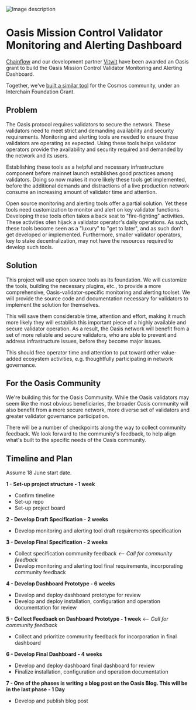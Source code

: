 ![Image description](https://github.com/chris-remus/cosmos-validator-mission-control/blob/master/Untitled%20design.jpg)

# Oasis Mission Control Validator Monitoring and Alerting Dashboard 

[Chainflow](https://chainflow.io/staking) and our development partner [Vitwit](https://vitwit.com) have been awarded an Oasis grant to build the Oasis Mission Control Validator Monitoring and Alerting Dashboard. 

Together, we've [built a similar tool](https://chainflow.io/cosmos-validator-mission-control/) for the Cosmos community, under an Interchain Foundation Grant.

## Problem

The Oasis protocol requires validators to secure the network. These validators need to meet strict and demanding availability and security requirements. Monitoring and alerting tools are needed to ensure these validators are operating as expected. Using these tools helps validator operators provide the availability and security required and demanded by the network and its users.
 
Establishing these tools as a helpful and necessary infrastructure component before mainnet launch establishes good practices among validators. Doing so now makes it more likely these tools get implemented, before the additional demands and distractions of a live production network consume an increasing amount of validator time and attention.
 
Open source monitoring and alerting tools offer a partial solution. Yet these tools need customization to monitor and alert on key validator functions. Developing these tools often takes a back seat to "fire-fighting" activities. These activities ofen hijack a validator operator's daily operations. As such, these tools become seen as a "luxury" to "get to later", and as such don't get developed or implemented. Furthermore, smaller validator operators, key to stake decentralization, may not have the resources required to develop such tools.

## Solution

This project will use open source tools as its foundation. We will customize the tools, building the necessary plugins, etc., to provide a more comprehensive, Oasis-validator-specific monitoring and alerting toolset. We will provide the source code and documentation necessary for validators to implement the solution for themselves.
 
This will save them considerable time, attention and effort, making it much more likely they will establish this important piece of a highly available and secure validator operation. As a result, the Oasis network will benefit from a set of more reliable and secure validators, who are able to prevent and address infrastructure issues, before they become major issues.
 
This should free operator time and attention to put toward other value-added ecosystem activities, e.g. thoughtfully participating in network governance.

## For the Oasis Community

We're building this for the Oasis Community. While the Oasis validators may seem like the most obvious beneficiaries, the broader Oasis community will also benefit from a more secure network, more diverse set of validators and greater validator governance participation.

There will be a number of checkpoints along the way to collect community feedback. We look forward to the community's feedback, to help align what's built to the specific needs of the Oasis community.

## Timeline and Plan

Assume 18 June start date.

**1 - Set-up project structure - 1 week**

- Confirm timeline
- Set-up repo
- Set-up project board

**2 - Develop Draft Specification - 2 weeks**

- Develop monitoring and alerting tool draft requirements specification

**3 - Develop Final Specification - 2 weeks**

- Collect specification community feedback *<-- Call for community feedback*
- Develop monitoring and alerting tool final requirements, incorporating community feedback

**4 - Develop Dashboard Prototype - 6 weeks**

- Develop and deploy dashboard prototype for review
- Develop and deploy installation, configuration and operation documentation for review

**5 - Collect Feedback on Dashboard Prototype - 1 week** *<-- Call for community feedback*

- Collect and prioritize community feedback for incorporation in final dashboard

**6 - Develop Final Dashboard - 4 weeks**

- Develop and deploy dashboard final dashboard for review
- Finalize installation, configuration and operation documentation

**7 - One of the phases is writing a blog post on the Oasis Blog. This will be in the last phase - 1 Day**

- Develop and publish blog post
